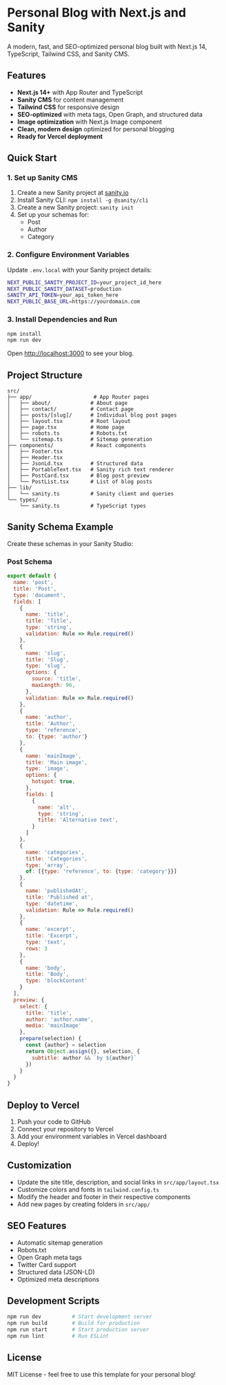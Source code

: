 # Personal Blog with Next.js and Sanity

A modern, fast, and SEO-optimized personal blog built with Next.js 14, TypeScript, Tailwind CSS, and Sanity CMS.

## Features

- **Next.js 14+** with App Router and TypeScript
- **Sanity CMS** for content management
- **Tailwind CSS** for responsive design
- **SEO-optimized** with meta tags, Open Graph, and structured data
- **Image optimization** with Next.js Image component
- **Clean, modern design** optimized for personal blogging
- **Ready for Vercel deployment**

## Quick Start

### 1. Set up Sanity CMS

1. Create a new Sanity project at [sanity.io](https://sanity.io)
2. Install Sanity CLI: `npm install -g @sanity/cli`
3. Create a new Sanity project: `sanity init`
4. Set up your schemas for:
   - Post
   - Author
   - Category

### 2. Configure Environment Variables

Update `.env.local` with your Sanity project details:

```bash
NEXT_PUBLIC_SANITY_PROJECT_ID=your_project_id_here
NEXT_PUBLIC_SANITY_DATASET=production
SANITY_API_TOKEN=your_api_token_here
NEXT_PUBLIC_BASE_URL=https://yourdomain.com
```

### 3. Install Dependencies and Run

```bash
npm install
npm run dev
```

Open [http://localhost:3000](http://localhost:3000) to see your blog.

## Project Structure

```
src/
├── app/                    # App Router pages
│   ├── about/             # About page
│   ├── contact/           # Contact page
│   ├── posts/[slug]/      # Individual blog post pages
│   ├── layout.tsx         # Root layout
│   ├── page.tsx           # Home page
│   ├── robots.ts          # Robots.txt
│   └── sitemap.ts         # Sitemap generation
├── components/            # React components
│   ├── Footer.tsx
│   ├── Header.tsx
│   ├── JsonLd.tsx         # Structured data
│   ├── PortableText.tsx   # Sanity rich text renderer
│   ├── PostCard.tsx       # Blog post preview
│   └── PostList.tsx       # List of blog posts
├── lib/
│   └── sanity.ts          # Sanity client and queries
└── types/
    └── sanity.ts          # TypeScript types
```

## Sanity Schema Example

Create these schemas in your Sanity Studio:

### Post Schema
```javascript
export default {
  name: 'post',
  title: 'Post',
  type: 'document',
  fields: [
    {
      name: 'title',
      title: 'Title',
      type: 'string',
      validation: Rule => Rule.required()
    },
    {
      name: 'slug',
      title: 'Slug',
      type: 'slug',
      options: {
        source: 'title',
        maxLength: 96,
      },
      validation: Rule => Rule.required()
    },
    {
      name: 'author',
      title: 'Author',
      type: 'reference',
      to: {type: 'author'}
    },
    {
      name: 'mainImage',
      title: 'Main image',
      type: 'image',
      options: {
        hotspot: true,
      },
      fields: [
        {
          name: 'alt',
          type: 'string',
          title: 'Alternative text',
        }
      ]
    },
    {
      name: 'categories',
      title: 'Categories',
      type: 'array',
      of: [{type: 'reference', to: {type: 'category'}}]
    },
    {
      name: 'publishedAt',
      title: 'Published at',
      type: 'datetime',
      validation: Rule => Rule.required()
    },
    {
      name: 'excerpt',
      title: 'Excerpt',
      type: 'text',
      rows: 3
    },
    {
      name: 'body',
      title: 'Body',
      type: 'blockContent'
    }
  ],
  preview: {
    select: {
      title: 'title',
      author: 'author.name',
      media: 'mainImage'
    },
    prepare(selection) {
      const {author} = selection
      return Object.assign({}, selection, {
        subtitle: author && `by ${author}`
      })
    }
  }
}
```

## Deploy to Vercel

1. Push your code to GitHub
2. Connect your repository to Vercel
3. Add your environment variables in Vercel dashboard
4. Deploy!

## Customization

- Update the site title, description, and social links in `src/app/layout.tsx`
- Customize colors and fonts in `tailwind.config.ts`
- Modify the header and footer in their respective components
- Add new pages by creating folders in `src/app/`

## SEO Features

- Automatic sitemap generation
- Robots.txt
- Open Graph meta tags
- Twitter Card support
- Structured data (JSON-LD)
- Optimized meta descriptions

## Development Scripts

```bash
npm run dev          # Start development server
npm run build        # Build for production
npm run start        # Start production server
npm run lint         # Run ESLint
```

## License

MIT License - feel free to use this template for your personal blog!
